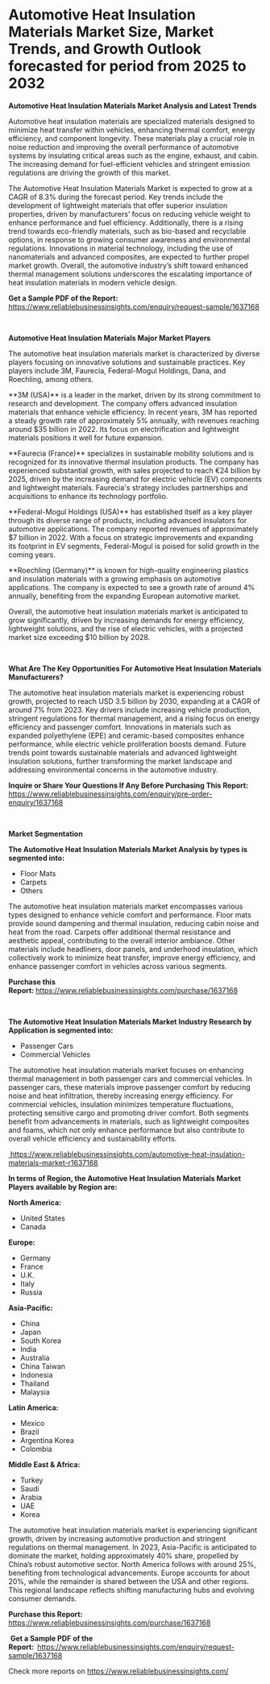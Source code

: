 <p><h1>Automotive Heat Insulation Materials Market Size, Market Trends, and Growth Outlook forecasted for period from 2025 to 2032</h1></p><p><strong>Automotive Heat Insulation Materials Market Analysis and Latest Trends</strong></p>
<p><p>Automotive heat insulation materials are specialized materials designed to minimize heat transfer within vehicles, enhancing thermal comfort, energy efficiency, and component longevity. These materials play a crucial role in noise reduction and improving the overall performance of automotive systems by insulating critical areas such as the engine, exhaust, and cabin. The increasing demand for fuel-efficient vehicles and stringent emission regulations are driving the growth of this market. </p><p>The Automotive Heat Insulation Materials Market is expected to grow at a CAGR of 8.3% during the forecast period. Key trends include the development of lightweight materials that offer superior insulation properties, driven by manufacturers’ focus on reducing vehicle weight to enhance performance and fuel efficiency. Additionally, there is a rising trend towards eco-friendly materials, such as bio-based and recyclable options, in response to growing consumer awareness and environmental regulations. Innovations in material technology, including the use of nanomaterials and advanced composites, are expected to further propel market growth. Overall, the automotive industry’s shift toward enhanced thermal management solutions underscores the escalating importance of heat insulation materials in modern vehicle design.</p></p>
<p><strong>Get a Sample PDF of the Report:&nbsp;</strong> <a href="https://www.reliablebusinessinsights.com/enquiry/request-sample/1637168?utm_campaign=2840&utm_medium=2&utm_source=Github&utm_content=ia&utm_term=30032025&utm_id=automotive-heat-insulation-materials">https://www.reliablebusinessinsights.com/enquiry/request-sample/1637168</a></p>
<p>&nbsp;</p>
<p><strong>Automotive Heat Insulation Materials Major Market Players</strong></p>
<p><p>The automotive heat insulation materials market is characterized by diverse players focusing on innovative solutions and sustainable practices. Key players include 3M, Faurecia, Federal-Mogul Holdings, Dana, and Roechling, among others.</p><p>**3M (USA)** is a leader in the market, driven by its strong commitment to research and development. The company offers advanced insulation materials that enhance vehicle efficiency. In recent years, 3M has reported a steady growth rate of approximately 5% annually, with revenues reaching around $35 billion in 2022. Its focus on electrification and lightweight materials positions it well for future expansion.</p><p>**Faurecia (France)** specializes in sustainable mobility solutions and is recognized for its innovative thermal insulation products. The company has experienced substantial growth, with sales projected to reach €24 billion by 2025, driven by the increasing demand for electric vehicle (EV) components and lightweight materials. Faurecia's strategy includes partnerships and acquisitions to enhance its technology portfolio.</p><p>**Federal-Mogul Holdings (USA)** has established itself as a key player through its diverse range of products, including advanced insulators for automotive applications. The company reported revenues of approximately $7 billion in 2022. With a focus on strategic improvements and expanding its footprint in EV segments, Federal-Mogul is poised for solid growth in the coming years.</p><p>**Roechling (Germany)** is known for high-quality engineering plastics and insulation materials with a growing emphasis on automotive applications. The company is expected to see a growth rate of around 4% annually, benefiting from the expanding European automotive market.</p><p>Overall, the automotive heat insulation materials market is anticipated to grow significantly, driven by increasing demands for energy efficiency, lightweight solutions, and the rise of electric vehicles, with a projected market size exceeding $10 billion by 2028.</p></p>
<p>&nbsp;</p>
<p><strong>What Are The Key Opportunities For Automotive Heat Insulation Materials Manufacturers?</strong></p>
<p><p>The automotive heat insulation materials market is experiencing robust growth, projected to reach USD 3.5 billion by 2030, expanding at a CAGR of around 7% from 2023. Key drivers include increasing vehicle production, stringent regulations for thermal management, and a rising focus on energy efficiency and passenger comfort. Innovations in materials such as expanded polyethylene (EPE) and ceramic-based composites enhance performance, while electric vehicle proliferation boosts demand. Future trends point towards sustainable materials and advanced lightweight insulation solutions, further transforming the market landscape and addressing environmental concerns in the automotive industry.</p></p>
<p><strong>Inquire or Share Your Questions If Any Before Purchasing This Report:</strong> <a href="https://www.reliablebusinessinsights.com/enquiry/pre-order-enquiry/1637168?utm_campaign=2840&utm_medium=2&utm_source=Github&utm_content=ia&utm_term=30032025&utm_id=automotive-heat-insulation-materials">https://www.reliablebusinessinsights.com/enquiry/pre-order-enquiry/1637168</a></p>
<p>&nbsp;</p>
<p><strong>Market Segmentation</strong></p>
<p><strong>The Automotive Heat Insulation Materials Market Analysis by types is segmented into:</strong></p>
<p><ul><li>Floor Mats</li><li>Carpets</li><li>Others</li></ul></p>
<p><p>The automotive heat insulation materials market encompasses various types designed to enhance vehicle comfort and performance. Floor mats provide sound dampening and thermal insulation, reducing cabin noise and heat from the road. Carpets offer additional thermal resistance and aesthetic appeal, contributing to the overall interior ambiance. Other materials include headliners, door panels, and underhood insulation, which collectively work to minimize heat transfer, improve energy efficiency, and enhance passenger comfort in vehicles across various segments.</p></p>
<p><strong>Purchase this Report:&nbsp;</strong><a href="https://www.reliablebusinessinsights.com/purchase/1637168?utm_campaign=2840&utm_medium=2&utm_source=Github&utm_content=ia&utm_term=30032025&utm_id=automotive-heat-insulation-materials">https://www.reliablebusinessinsights.com/purchase/1637168</a></p>
<p>&nbsp;</p>
<p><strong>The Automotive Heat Insulation Materials Market Industry Research by Application is segmented into:</strong></p>
<p><ul><li>Passenger Cars</li><li>Commercial Vehicles</li></ul></p>
<p><p>The automotive heat insulation materials market focuses on enhancing thermal management in both passenger cars and commercial vehicles. In passenger cars, these materials improve passenger comfort by reducing noise and heat infiltration, thereby increasing energy efficiency. For commercial vehicles, insulation minimizes temperature fluctuations, protecting sensitive cargo and promoting driver comfort. Both segments benefit from advancements in materials, such as lightweight composites and foams, which not only enhance performance but also contribute to overall vehicle efficiency and sustainability efforts.</p></p>
<p><a href="https://www.reliablebusinessinsights.com/automotive-heat-insulation-materials-market-r1637168?utm_campaign=2840&utm_medium=2&utm_source=Github&utm_content=ia&utm_term=30032025&utm_id=automotive-heat-insulation-materials">&nbsp;https://www.reliablebusinessinsights.com/automotive-heat-insulation-materials-market-r1637168</a></p>
<p><strong>In terms of Region, the Automotive Heat Insulation Materials Market Players available by Region are:</strong></p>
<p>
    <p> <strong> North America: </strong>
        <ul>
            <li>United States</li>
            <li>Canada</li>
        </ul>
        </p> 
    <p> <strong> Europe: </strong>
        <ul>
            <li>Germany</li>
            <li>France</li>
            <li>U.K.</li>
            <li>Italy</li>
            <li>Russia</li>
        </ul>
        </p> 
    <p> <strong> Asia-Pacific: </strong>
        <ul>
            <li>China</li>
            <li>Japan</li>
            <li>South Korea</li>
            <li>India</li>
            <li>Australia</li>
            <li>China Taiwan</li>
            <li>Indonesia</li>
            <li>Thailand</li>
            <li>Malaysia</li>
        </ul>
        </p> 
    <p> <strong> Latin America: </strong>
        <ul>
            <li>Mexico</li>
            <li>Brazil</li>
            <li>Argentina Korea</li>
            <li>Colombia</li>
        </ul>
        </p> 
    <p> <strong> Middle East & Africa: </strong>
        <ul>
            <li>Turkey</li>
            <li>Saudi</li>
            <li>Arabia</li>
            <li>UAE</li>
            <li>Korea</li>
        </ul>
    </p>
    </p>
<p><p>The automotive heat insulation materials market is experiencing significant growth, driven by increasing automotive production and stringent regulations on thermal management. In 2023, Asia-Pacific is anticipated to dominate the market, holding approximately 40% share, propelled by China’s robust automotive sector. North America follows with around 25%, benefiting from technological advancements. Europe accounts for about 20%, while the remainder is shared between the USA and other regions. This regional landscape reflects shifting manufacturing hubs and evolving consumer demands.</p></p>
<p><strong>Purchase this Report: </strong><a href="https://www.reliablebusinessinsights.com/purchase/1637168?utm_campaign=2840&utm_medium=2&utm_source=Github&utm_content=ia&utm_term=30032025&utm_id=automotive-heat-insulation-materials">https://www.reliablebusinessinsights.com/purchase/1637168</a></p>
<p>&nbsp;<strong>Get a Sample PDF of the Report:&nbsp;&nbsp;</strong><a href="https://www.reliablebusinessinsights.com/enquiry/request-sample/1637168?utm_campaign=2840&utm_medium=2&utm_source=Github&utm_content=ia&utm_term=30032025&utm_id=automotive-heat-insulation-materials">https://www.reliablebusinessinsights.com/enquiry/request-sample/1637168</a></p>
<p><strong></strong></p>
<p>Check more reports on <a href="https://www.reliablebusinessinsights.com/?utm_campaign=2840&utm_medium=2&utm_source=Github&utm_content=ia&utm_term=30032025&utm_id=automotive-heat-insulation-materials">https://www.reliablebusinessinsights.com/</a></p>